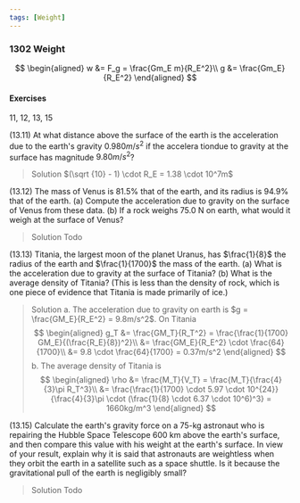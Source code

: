 ```yaml
---
tags: [Weight]
---
```


### 1302 Weight
$$
\begin{aligned}
w &= F_g = \frac{Gm_E m}{R_E^2}\\
g &= \frac{Gm_E}{R_E^2}
\end{aligned}
$$

#### Exercises
11, 12, 13, 15

(13.11) At what distance above the surface of the earth is the acceleration due to the earth's gravity $0.980 m/s^2$ if the accelera tiondue to gravity at the surface has magnitude $9.80 m/s^2$?
>Solution
$(\sqrt {10} - 1) \cdot R_E = 1.38 \cdot 10^7m$

(13.12) The mass of Venus is 81.5% that of the earth, and its radius is 94.9% that of the earth.
(a) Compute the acceleration due to gravity on the surface of Venus from these data.
(b) If a rock weighs 75.0 N on earth, what would it weigh at the surface of Venus?
>Solution
Todo

(13.13) Titania, the largest moon of the planet Uranus, has $\frac{1}{8}$ the radius of the earth and $\frac{1}{1700}$ the mass of the earth.
(a) What is the acceleration due to gravity at the surface of Titania?
(b) What is the average density of Titania? (This is less than the density of rock, which is one piece of evidence that Titania is made primarily of ice.)
>Solution
a. The acceleration due to gravity on earth is $g = \frac{GM_E}{R_E^2} = 9.8m/s^2$. On Titania
$$
\begin{aligned}
g_T &= \frac{GM_T}{R_T^2} = \frac{\frac{1}{1700} GM_E}{(\frac{R_E}{8})^2}\\
&= \frac{GM_E}{R_E^2} \cdot \frac{64}{1700}\\
&= 9.8 \cdot \frac{64}{1700} = 0.37m/s^2
\end{aligned}
$$
b. The average density of Titania is
$$
\begin{aligned}
\rho &= \frac{M_T}{V_T} = \frac{M_T}{\frac{4}{3}\pi R_T^3}\\
&= \frac{\frac{1}{1700} \cdot 5.97 \cdot 10^{24}}{\frac{4}{3}\pi \cdot (\frac{1}{8} \cdot 6.37 \cdot 10^6)^3} = 1660kg/m^3
\end{aligned}
$$

(13.15) Calculate the earth's gravity force on a 75-kg astronaut who is repairing the Hubble Space Telescope 600 km above the earth's surface, and then compare this value with his weight at the earth's surface. In view of your result, explain why it is said that astronauts are weightless when they orbit the earth in a satellite such as a space shuttle. Is it because the gravitational pull of the earth is negligibly small?
>Solution
Todo
